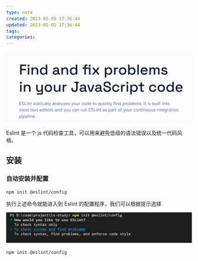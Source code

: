 ```yaml
---
type: note
created: 2023-05-05 17:36:44
updated: 2023-05-05 17:36:44
tags:
categories: 
---
```


![](附件/image/Eslint的使用_image_1.png)

Eslint 是一个 js 代码检查工具，可以用来避免低级的语法错误以及统一代码风格。

## 安装

### 自动安装并配置

```
npm init @eslint/config
```

执行上述命令就能进入到 Eslint 的配置程序，我们可以根据提示选择

![](附件/image/Eslint的使用_image_2.png)





```
npm init @eslint/config
```



